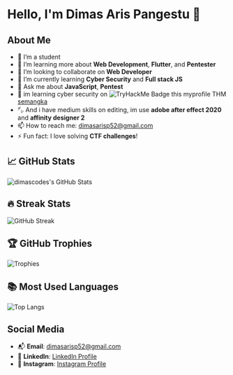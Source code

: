# Hello, I'm Dimas Aris Pangestu 👋

## About Me
- 🔭 I’m a student
- 🌱 I’m learning more about **Web Development**, **Flutter**, and **Pentester**
- 👯 I’m looking to collaborate on **Web Developer**
- 🤔 I’m currently learning **Cyber Security** and **Full stack JS**
- 💬 Ask me about **JavaScript**, **Pentest**
- 🔐 im learning cyber security on ![TryHackMe Badge](https://img.shields.io/badge/TryHackMe-semangka-green?logo=tryhackme&style=for-the-badge) this myprofile THM [semangka](https://tryhackme.com/r/p/semangka)
- ㌥ And i have medium skills on editing, im use **adobe after effect 2020** and **affinity designer 2**
- 📫 How to reach me: [dimasarisp52@gmail.com](mailto:dimasarisp52@gmail.com)
- ⚡ Fun fact: I love solving **CTF challenges**!

## 📈 GitHub Stats
![dimascodes's GitHub Stats](https://github-readme-stats.vercel.app/api?username=dimascodes&show_icons=true&hide_title=true&hide=prs&count_private=true)

## 🔥 Streak Stats
![GitHub Streak](https://github-readme-streak-stats.herokuapp.com/?user=dimascodes)

## 🏆 GitHub Trophies
![Trophies](https://github-profile-trophy.vercel.app/?username=dimascodes&theme=radical)

## 📚 Most Used Languages
![Top Langs](https://github-readme-stats.vercel.app/api/top-langs/?username=dimascodes&layout=compact)

## Social Media
- 📬 **Email**: [dimasarisp52@gmail.com](mailto:dimasarisp52@gmail.com)
- 💼 **LinkedIn**: [LinkedIn Profile](https://www.linkedin.com/in/dimas-aris-pangestu-372bb929a/)
- 📸 **Instagram**: [Instagram Profile](https://www.instagram.com/dimaas.i)

